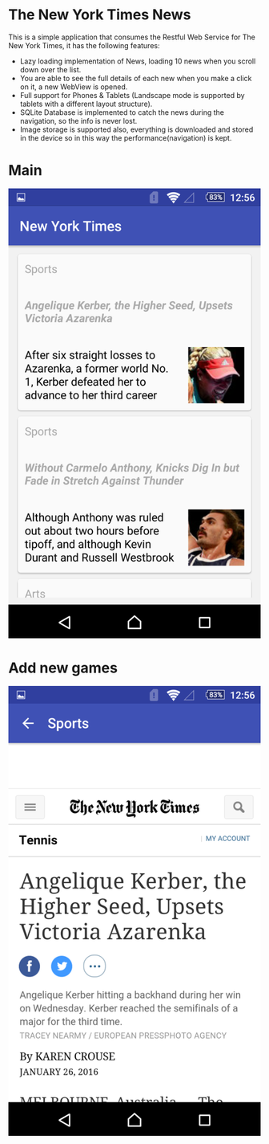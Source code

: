# The New York Times News

This is a simple application that consumes the Restful Web Service for The New York Times, it has the following features:

- Lazy loading implementation of News, loading 10 news when you scroll down over the list.
- You are able to see the full details of each new when you make a click on it, a new WebView is opened.
- Full support for Phones & Tablets (Landscape mode is supported by tablets with a different layout structure).
- SQLite Database is implemented to catch the news during the navigation, so the info is never lost.
- Image storage is supported also, everything is downloaded and stored in the device so in this way the performance(navigation) is kept.

# Main
![](https://github.com/dcf82/TheNewYorkTimes/blob/master/main.png)

# Add new games
![](https://github.com/dcf82/TheNewYorkTimes/blob/master/detail.png)
